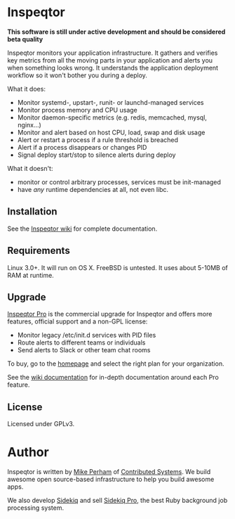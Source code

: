 # Inspeqtor

**This software is still under active development and should be considered beta quality**

Inspeqtor monitors your application infrastructure.  It gathers and verifies key metrics
from all the moving parts in your application and alerts you when something
looks wrong.  It understands the application deployment workflow so it
won't bother you during a deploy.

What it does:

* Monitor systemd-, upstart-, runit- or launchd-managed services
* Monitor process memory and CPU usage
* Monitor daemon-specific metrics (e.g. redis, memcached, mysql, nginx...)
* Monitor and alert based on host CPU, load, swap and disk usage
* Alert or restart a process if a rule threshold is breached
* Alert if a process disappears or changes PID
* Signal deploy start/stop to silence alerts during deploy

What it doesn't:

* monitor or control arbitrary processes, services must be init-managed
* have *any* runtime dependencies at all, not even libc.


## Installation

See the [Inspeqtor wiki](https://github.com/mperham/inspeqtor/wiki) for complete documentation.


## Requirements

Linux 3.0+.  It will run on OS X.  FreeBSD is untested.  It uses about 5-10MB of RAM at runtime.


## Upgrade

[Inspeqtor Pro](http://contribsys.com/inspeqtor) is the commercial upgrade for Inspeqtor and offers more
features, official support and a non-GPL license:

* Monitor legacy /etc/init.d services with PID files
* Route alerts to different teams or individuals
* Send alerts to Slack or other team chat rooms

To buy, go to the [homepage](http://contribsys.com/inspeqtor) and select
the right plan for your organization.

See the [wiki documentation](https://github.com/mperham/inspeqtor/wiki#inspeqtor-pro) for
in-depth documentation around each Pro feature.


## License

Licensed under GPLv3.


# Author

Inspeqtor is written by [Mike Perham](http://twitter.com/mperham) of [Contributed Systems](http://contribsys.com).  We build awesome open source-based infrastructure to help you build awesome apps.

We also develop [Sidekiq](http://sidekiq.org) and sell [Sidekiq Pro](http://sidekiq.org/pro), the best Ruby background job processing system.
